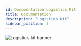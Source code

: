 ```yaml
---
id: Documentation Logistics Kit
title: Documentation
description: "Logistics Kit"
sidebar_position: 3
---
```


![Logistics kit banner](img/logistics/logistics-kit-logo.drawio.svg)
